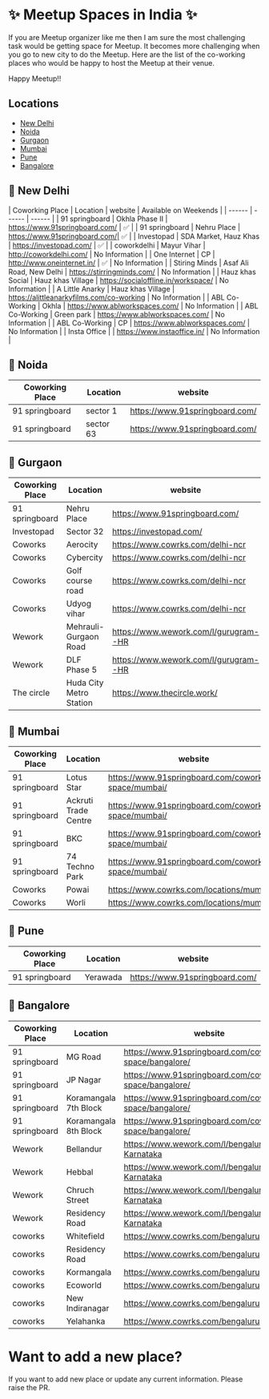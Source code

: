 # :sparkles: Meetup Spaces in India :sparkles:
If you are Meetup organizer like me then I am sure the most challenging task would be getting space for Meetup. It becomes more challenging when you go to new city to do the Meetup. Here are the list of the co-working places who would be happy to host the Meetup at their venue.

Happy Meetup!!

## Locations
- [New Delhi](#round_pushpin-new-delhi)
- [Noida](#round_pushpin-noida)
- [Gurgaon](#round_pushpin-gurgaon)
- [Mumbai](#round_pushpin-mumbai)
- [Pune](#round_pushpin-pune)
- [Bangalore](#round_pushpin-bangalore)



## :round_pushpin: New Delhi
| Coworking Place | Location |  website | Available on Weekends | 
| ------ | ------ | ------ |
| 91 springboard | Okhla Phase II | https://www.91springboard.com/ | :white_check_mark: | 
| 91 springboard | Nehru Place | https://www.91springboard.com/| :white_check_mark: | 
| Investopad | SDA Market, Hauz Khas | https://investopad.com/ | :white_check_mark: | 
| coworkdelhi | Mayur Vihar | http://coworkdelhi.com/ | No Information |
| One Internet | CP | http://www.oneinternet.in/ | :white_check_mark: |  No Information |
| Stiring Minds | Asaf Ali Road, New Delhi | https://stirringminds.com/ | No Information |
| Hauz khas Social | Hauz khas Village | https://socialoffline.in/workspace/ | No Information |
| A Little Anarky | Hauz khas Village |  https://alittleanarkyfilms.com/co-working | No Information |
| ABL Co-Working | Okhla | https://www.ablworkspaces.com/  | No Information |
| ABL Co-Working | Green park |  https://www.ablworkspaces.com/ | No Information |
| ABL Co-Working | CP |  https://www.ablworkspaces.com/ | No Information |
| Insta Office | | https://www.instaoffice.in/ | No Information |


## :round_pushpin: Noida
| Coworking Place | Location |  website |
| ------ | ------ | ------ |
| 91 springboard | sector 1 | https://www.91springboard.com/ | :white_check_mark: | 
| 91 springboard | sector 63 | https://www.91springboard.com/ | :white_check_mark: | 


## :round_pushpin: Gurgaon
| Coworking Place | Location |  website |
| ------ | ------ | ------ |
| 91 springboard | Nehru Place | https://www.91springboard.com/| :white_check_mark: | 
| Investopad | Sector 32 | https://investopad.com/ | :white_check_mark: | 
| Coworks | Aerocity | https://www.cowrks.com/delhi-ncr | No Information |
| Coworks | Cybercity | https://www.cowrks.com/delhi-ncr | No Information |
| Coworks | Golf course road | https://www.cowrks.com/delhi-ncr | No Information |
| Coworks | Udyog vihar | https://www.cowrks.com/delhi-ncr | No Information |
| Wework | Mehrauli-Gurgaon Road | https://www.wework.com/l/gurugram--HR | No Information |
| Wework | DLF Phase 5 | https://www.wework.com/l/gurugram--HR | No Information |
| The circle | Huda City Metro Station | https://www.thecircle.work/ | :white_check_mark: | 


## :round_pushpin: Mumbai
| Coworking Place | Location |  website |
| ------ | ------ | ------ |
| 91 springboard | Lotus Star | https://www.91springboard.com/coworking-space/mumbai/ |
| 91 springboard | Ackruti Trade Centre | https://www.91springboard.com/coworking-space/mumbai/ |
| 91 springboard | BKC | https://www.91springboard.com/coworking-space/mumbai/ |
| 91 springboard | 74 Techno Park | https://www.91springboard.com/coworking-space/mumbai/ |
| Coworks | Powai | https://www.cowrks.com/locations/mumbai |
| Coworks | Worli | https://www.cowrks.com/locations/mumbai |


## :round_pushpin: Pune
| Coworking Place | Location |  website |
| ------ | ------ | ------ |
| 91 springboard | Yerawada | https://www.91springboard.com/ |


## :round_pushpin: Bangalore
| Coworking Place | Location |  website |
| ------ | ------ | ------ |
| 91 springboard | MG Road | https://www.91springboard.com/coworking-space/bangalore/ |
| 91 springboard | JP Nagar | https://www.91springboard.com/coworking-space/bangalore/ |
| 91 springboard | Koramangala 7th Block | https://www.91springboard.com/coworking-space/bangalore/ |
| 91 springboard | Koramangala 8th Block| https://www.91springboard.com/coworking-space/bangalore/ |
| Wework |  Bellandur |  https://www.wework.com/l/bengaluru--Karnataka |
| Wework |  Hebbal |  https://www.wework.com/l/bengaluru--Karnataka |
| Wework |  Chruch Street |  https://www.wework.com/l/bengaluru--Karnataka |
| Wework |  Residency Road |  https://www.wework.com/l/bengaluru--Karnataka |
| coworks | Whitefield | https://www.cowrks.com/bengaluru | 
| coworks | Residency Road | https://www.cowrks.com/bengaluru | 
| coworks | Kormangala | https://www.cowrks.com/bengaluru | 
| coworks | Ecoworld | https://www.cowrks.com/bengaluru | 
| coworks | New Indiranagar | https://www.cowrks.com/bengaluru | 
| coworks | Yelahanka | https://www.cowrks.com/bengaluru | 


# Want to add a new place?
If you want to add new place or update any current information. Please raise the PR.
